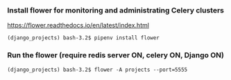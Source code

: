 
### Install flower for monitoring and administrating Celery clusters
https://flower.readthedocs.io/en/latest/index.html
```
(django_projects) bash-3.2$ pipenv install flower
```
### Run the flower (require redis server ON, celery ON, Django ON)
```
(django_projects) bash-3.2$ flower -A projects --port=5555
```
